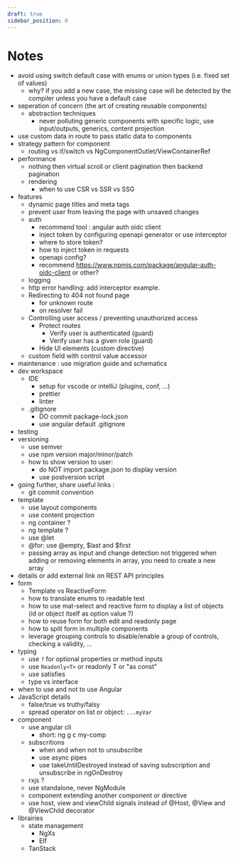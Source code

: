 ```yaml
---
draft: true
sidebar_position: 0
---
```

# Notes
- avoid using switch default case with enums or union types (i.e. fixed set of values)
    - why? if you add a new case, the missing case will be detected by the compiler unless you have a default case
- seperation of concern (the art of creating reusable components)
    - abstraction techniques
        - never polluting generic components with specific logic, use input/outputs, generics, content projection
- use custom data in route to pass static data to components
- strategy pattern for component
    - routing vs if/switch vs NgComponentOutlet/ViewContainerRef
- performance
    - nothing then virtual scroll or client pagination then backend pagination
    - rendering
        - when to use CSR vs SSR vs SSG
- features 
    - dynamic page titles and meta tags
    - prevent user from leaving the page with unsaved changes
    - auth
        - recommend tool : angular auth oidc client
        - inject token by configuring openapi generator or use interceptor
        - where to store token?
        - how to inject token in requests
        - openapi config?
        - recommend https://www.npmjs.com/package/angular-auth-oidc-client or other?
    - logging
    - http error handling: add interceptor example.
    - Redirecting to 404 not found page
        - for unknown route
        - on resolver fail
    - Controlling user access / preventing unauthorized access
        - Protect routes
            - Verify user is authenticated (guard) 
            - Verify user has a given role (guard)
        - Hide UI elements (custom directive)
    - custom field with control value accessor
- maintenance : use migration guide and schematics
- dev workspace
    - IDE
        - setup for vscode or intelliJ (plugins, conf, ...)
        - prettier
        - linter
    - .gitignore
        - DO commit package-lock.json
        - use angular default .gitignore
- testing
- versioning
    - use semver
    - use npm version major/minor/patch
    - how to show version to user:
        - do NOT import package.json to display version
        - use postversion script
- going further, share useful links :
    - git commit convention
- template
    - use layout components
    - use content projection
    - ng container ?
    - ng template ?
    - use @let
    - @for: use @empty, $last and $first
    - passing array as input and change detection not triggered when adding or removing elements in array, you need to create a new array
- details or add external link on REST API principles
- form
    - Template vs ReactiveForm
    - how to translate enums to readable text
    - how to use mat-select and reactive form to display a list of objects (id or object itself as option value ?)
    - how to reuse form for both edit and readonly page
    - how to split form in multiple components
    - leverage grouping controls to disable/enable a group of controls, checking a validity, ...
- typing
    - use `?` for optional properties or method inputs
    - use `Readonly<T>` or readonly T or "as const"
    - use satisfies
    - type vs interface
- when to use and not to use Angular
- JavaScript details
    - false/true vs truthy/falsy
    - spread operator on list or object: `...myVar`
- component
    - use angular cli
        - short: ng g c my-comp
    - subscritions
        - when and when not to unsubscribe
        - use async pipes
        - use takeUntilDestroyed instead of saving subscription and unsubscribe in ngOnDestroy
    - rxjs ?
    - use standalone, never NgModule
    - component extending another component or directive
    - use host, view and viewChild signals instead of @Host, @View and @ViewChild decorator
- librairies
    - state management
        - NgXs
        - Elf
    - TanStack